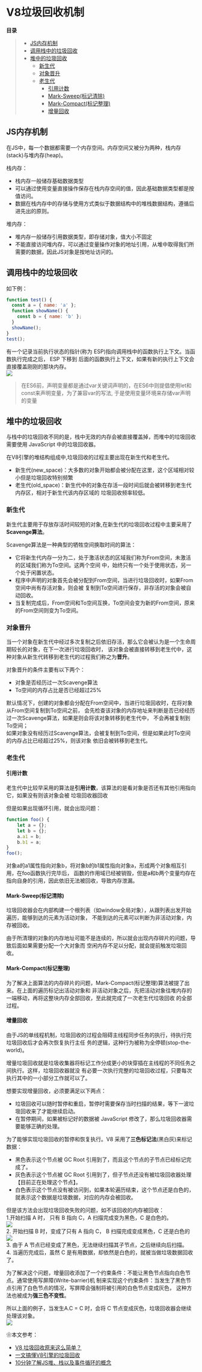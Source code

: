 # V8垃圾回收机制

**目录**
> * [JS内存机制](#JS内存机制)
> * [调用栈中的垃圾回收](#调用栈中的垃圾回收)
> * [堆中的垃圾回收](#堆中的垃圾回收)
>   * [新生代](#新生代)
>   * [对象晋升](#对象晋升)
>   * [老生代](#老生代)
>     * [引用计数](#引用计数)
>     * [Mark-Sweep(标记清除)](#Mark-Sweep(标记清除))
>     * [Mark-Compact(标记整理)](#Mark-Compact(标记整理))
>     * [增量回收](#增量回收)

## JS内存机制
在JS中，每一个数据都需要一个内存空间。内存空间又被分为两种，栈内存(stack)与堆内存(heap)。

栈内存：
* 栈内存一般储存基础数据类型
* 可以通过使用变量直接操作保存在栈内存空间的值，因此基础数据类型都是按值访问。
* 数据在栈内存中的存储与使用方式类似于数据结构中的堆栈数据结构，遵循后进先出的原则。

堆内存：
* 堆内存一般储存引用数据类型，即存储对象，值大小不固定
* 不能直接访问堆内存，可以通过变量操作对象的地址引用，从堆中取得我们所需要的数据，因此JS对象是按地址访问的。


## 调用栈中的垃圾回收
如下例：
```js
function test() {
  const a = { name: 'a' };
  function showName() {
    const b = { name: 'b' };
  }
  showName();
}
test();
```
有一个记录当前执行状态的指针(称为 ESP)指向调用栈中的函数执行上下文。当函数执行完成之后， ESP 下移到
后面的函数执行上下文，如果有新的执行上下文会直接覆盖刚刚的那块内存。<br>
![](./image/16238039618073.png)

>在ES6前，声明变量都是通过var关键词声明的，在ES6中则提倡使用let和const来声明变量，为了兼容var的写法,
>于是使用变量环境来存储var声明的变量

## 堆中的垃圾回收
与栈中的垃圾回收不同的是，栈中无效的内存会被直接覆盖掉，而堆中的垃圾回收需要使用 JavaScript 中的垃圾回收器。

在V8引擎的堆结构组成中,垃圾回收的过程主要出现在新生代和老生代。
* 新生代(new_space)：大多数的对象开始都会被分配在这里，这个区域相对较小但是垃圾回收特别频繁
* 老生代(old_space)：新生代中的对象在存活一段时间后就会被转移到老生代内存区，相对于新生代该内存区域的
垃圾回收频率较低。

### 新生代
新生代主要用于存放存活时间较短的对象,在新生代的垃圾回收过程中主要采用了**Scavenge算法**。

Scavenge算法是一种典型的牺牲空间换取时间的算法：
* 它将新生代内存一分为二，处于激活状态的区域我们称为From空间，未激活的区域我们称为To空间。这两个空间
   中，始终只有一个处于使用状态，另一个处于闲置状态。
* 程序中声明的对象首先会被分配到From空间，当进行垃圾回收时，如果From空间中尚有存活对象，则会被
  复制到To空间进行保存，非存活的对象会被自动回收。
* 当复制完成后，From空间和To空间互换，To空间会变为新的From空间，原来的From空间则变为To空间。

### 对象晋升
当一个对象在新生代中经过多次复制之后依旧存活，那么它会被认为是一个生命周期较长的对象，在下一次进行垃圾回收时，
该对象会被直接转移到老生代中，这种对象从新生代转移到老生代的过程我们称之为**晋升**。

对象晋升的条件主要有以下两个：
* 对象是否经历过一次Scavenge算法
* To空间的内存占比是否已经超过25%

默认情况下，创建的对象都会分配在From空间中，当进行垃圾回收时，在将对象从From空间复制到To空间之前，
会先检查该对象的内存地址来判断是否已经经历过一次Scavenge算法，如果是则会将该对象转移到老生代中，
不会再被复制到To空间；<br>
如果对象没有经历过Scavenge算法，会被复制到To空间，但是如果此时To空间的内存占比已经超过25%，则该对象
依旧会被转移到老生代。

### 老生代

#### 引用计数
老生代中比较早采用的算法是**引用计数**，该算法的是看对象是否还有其他引用指向它，如果没有则该对象会被
垃圾回收器回收

但是如果出现循环引用，就会出现问题：
```js
function foo() {
    let a = {};
    let b = {};
    a.a1 = b;
    b.b1 = a;
}
foo();
```
对象a的a1属性指向对象b，将对象b的b1属性指向对象a，形成两个对象相互引用，在foo函数执行完毕后，
函数的作用域已经被销毁，但是a和b两个变量均存在指向自身的引用，因此依旧无法被回收，导致内存泄漏。

#### Mark-Sweep(标记清除)
垃圾回收器会在内部构建一个根列表（如window全局对象），从跟列表出发开始遍历，能够到达的元素为活动对象，
不能到达的元素可以判断为非活动对象，内存被回收。

由于所清理的对象的内存地址可能不是连续的，所以就会出现内存碎片的问题，导致后面如果需要分配一个大对象而
空闲内存不足以分配，就会提前触发垃圾回收。

#### Mark-Compact(标记整理)
为了解决上面算法的内存碎片的问题，Mark-Compact(标记整理)算法被提了出来。在上面的遍历标记出活动对象和
非活动对象之后，先把活动对象往堆内存的一端移动，再将这整块内存全部回收，至此就完成了一次老生代垃圾回收
的全部过程。

#### 增量回收
由于JS的单线程机制，垃圾回收的过程会阻碍主线程同步任务的执行，待执行完垃圾回收后才会再次恢复执行主任
务的逻辑，这种行为被称为全停顿(stop-the-world)。

增量垃圾回收就是垃圾收集器将标记工作分成更小的块穿插在主线程的不同任务之间执行。这样，垃圾回收器就没
有必要一次执行完整的垃圾回收过程，只要每次执行其中的一小部分工作就可以了。

想要实现增量回收，必须要满足以下两点：
* 垃圾回收可以随时暂停和重启，暂停时需要保存当时扫描的结果，等下一波垃圾回收来了才能继续启动。
* 在暂停期间，如果被标记好的数据被 JavaScript 修改了，那么垃圾回收器需要能够正确的处理。

为了能够实现垃圾回收的暂停和恢复执行。V8 采用了**三色标记法**(黑白灰)来标记数据：
* 黑色表示这个节点被 GC Root 引用到了，而且这个节点的子节点已经标记完成了。
* 灰色表示这个节点被 GC Root 引用到了，但子节点还没有被垃圾回收器处理【目前正在处理这个节点】。
* 白色表示这个节点没有被访问到，如果本轮遍历结束，这个节点还是白色的，就表示这个数据是垃圾数据，对应的内存会被回收。

但是该方法会出现垃圾回收失败的问题，如不该回收的内存被回收：<br>
1.开始扫描 A 时， 只有 B 指向 C，A 扫描完成变为黑色，C 是白色的。<br>
![](./image/16238126414958.png)<br>
2. 开始扫描 B 时，变成了只有 A 指向 C， B 扫描完成变成黑色，C 还是白色的<br>
![](./image/1623812702(1).png)<br>
3. 由于 A 节点已经变成了黑色，无法继续扫描其子节点，之后继续向后扫描。<br>
4. 当遍历完成后，虽然 C 是有用数据，却依然是白色的，就被当做垃圾数据回收了。<br>

为了解决这个问题，增量回收添加了一个约束条件：不能让黑色节点指向白色节点。通常使用写屏障(Write-barrier)机
制来实现这个约束条件：当发生了黑色节点引用了白色节点的情况，写屏障会强制将被引用的白色节点变成灰色，
这种方法也被成为**强三色不变性**。

所以上面的例子，当发生A.C = C 时，会将 C 节点变成灰色，垃圾回收器会继续处理该对象。<br>
![](./image/16238129343453.png)

❀本文参考：
* [V8 垃圾回收原来这么简单？](https://zhuanlan.zhihu.com/p/146749402)
* [一文搞懂V8引擎的垃圾回收](https://juejin.cn/post/6844904016325902344#heading-4)
* [10分钟了解JS堆、栈以及事件循环的概念](https://juejin.cn/post/6844903618999500808#heading-1)
